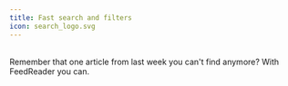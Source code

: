```yaml
---
title: Fast search and filters
icon: search_logo.svg
---
```

<br> Remember that one article from last week you can't find anymore? With FeedReader you can.